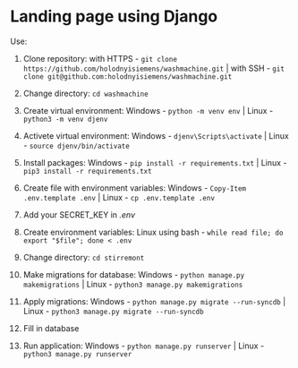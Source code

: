 # Landing page using Django

Use:

1) Clone repository: with HTTPS - `git clone https://github.com/holodnyisiemens/washmachine.git` | with SSH - `git clone git@github.com:holodnyisiemens/washmachine.git`

2) Change directory: `cd washmachine`

3) Create virtual environment: Windows - `python -m venv env` | Linux - `python3 -m venv djenv`

4) Activete virtual environment: Windows - `djenv\Scripts\activate` | Linux - `source djenv/bin/activate`

5) Install packages: Windows - `pip install -r requirements.txt` | Linux - `pip3 install -r requirements.txt`

7) Create file with environment variables: Windows - `Copy-Item .env.template .env` | Linux - `cp .env.template .env`

8) Add your SECRET_KEY in *.env*

9) Create environment variables: Linux using bash - `while read file; do export "$file"; done < .env`

10) Change directory: `cd stirremont`

11) Make migrations for database: Windows - `python manage.py makemigrations` | Linux - `python3 manage.py makemigrations`

12) Apply migrations: Windows - `python manage.py migrate --run-syncdb` | Linux - `python3 manage.py migrate --run-syncdb`

13) Fill in database

14) Run application: Windows - `python manage.py runserver` | Linux - `python3 manage.py runserver`